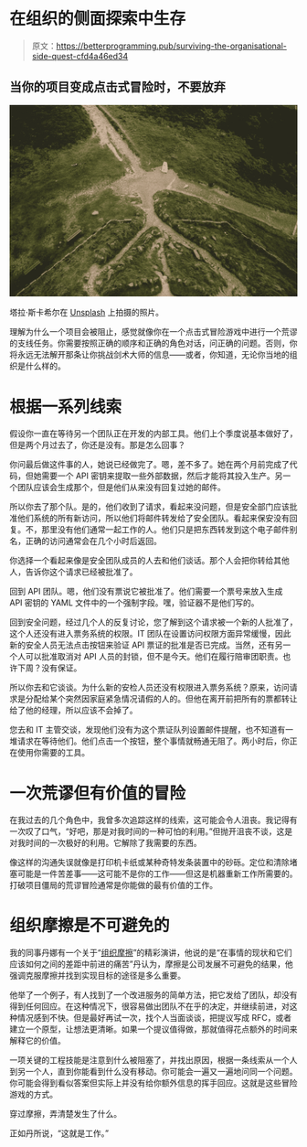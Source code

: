 # 在组织的侧面探索中生存

> 原文：<https://betterprogramming.pub/surviving-the-organisational-side-quest-cfd4a46ed34>

## 当你的项目变成点击式冒险时，不要放弃

![](img/d16df0006f278c743fac286816754e79.png)

塔拉·斯卡希尔在 [Unsplash](https://unsplash.com?utm_source=medium&utm_medium=referral) 上拍摄的照片。

理解为什么一个项目会被阻止，感觉就像你在一个点击式冒险游戏中进行一个荒谬的支线任务。你需要按照正确的顺序和正确的角色对话，问正确的问题。否则，你将永远无法解开那条让你挑战剑术大师的信息——或者，你知道，无论你当地的组织是什么样的。

# 根据一系列线索

假设你一直在等待另一个团队正在开发的内部工具。他们上个季度说基本做好了，但是两个月过去了，你还是没有。那是怎么回事？

你问最后做这件事的人，她说已经做完了。嗯，差不多了。她在两个月前完成了代码，但她需要一个 API 密钥来提取一些外部数据，然后才能将其投入生产。另一个团队应该会生成那个，但是他们从来没有回复过她的邮件。

所以你去了那个队。是的，他们收到了请求，看起来没问题，但是安全部门应该批准他们系统的所有新访问，所以他们将邮件转发给了安全团队。看起来保安没有回复。不，那里没有他们通常一起工作的人。他们只是把东西转发到这个电子邮件别名，正确的访问通常会在几个小时后返回。

你选择一个看起来像是安全团队成员的人去和他们谈话。那个人会把你转给其他人，告诉你这个请求已经被批准了。

回到 API 团队。嗯，他们没有票说它被批准了。他们需要一个票号来放入生成 API 密钥的 YAML 文件中的一个强制字段。嘿，验证器不是他们写的。

回到安全问题，经过几个人的反复讨论，您了解到这个请求被一个新的人批准了，这个人还没有进入票务系统的权限。IT 团队在设置访问权限方面异常缓慢，因此新的安全人员无法点击按钮来验证 API 票证的批准是否已完成。当然，还有另一个人可以批准取消对 API 人员的封锁，但不是今天。他们在履行陪审团职责。也许下周？没有保证。

所以你去和它谈谈。为什么新的安检人员还没有权限进入票务系统？原来，访问请求是分配给某个突然因家庭紧急情况请假的人的。但他在离开前把所有的票都转让给了他的经理，所以应该不会掉了。

您去和 IT 主管交谈，发现他们没有为这个票证队列设置邮件提醒，也不知道有一堆请求在等待他们。他们点击一个按钮，整个事情就畅通无阻了。两小时后，你正在使用你需要的工具。

# 一次荒谬但有价值的冒险

在我过去的几个角色中，我曾多次追踪这样的线索，这可能会令人沮丧。我记得有一次叹了口气，“好吧，那是对我时间的一种可怕的利用。”但抛开沮丧不谈，这是对我时间的一次极好的利用。它解除了我需要的东西。

像这样的沟通失误就像是打印机卡纸或某种奇特发条装置中的砂砾。定位和清除堵塞可能是一件苦差事——这可能不是你的工作——但这是机器重新工作所需要的。打破项目僵局的荒谬冒险通常是你能做的最有价值的工作。

# 组织摩擦是不可避免的

我的同事丹娜有一个关于“[组织摩擦](https://blog.danielna.com/talks/pushing-through-friction/)”的精彩演讲，他说的是“在事情的现状和它们应该如何之间的差距中前进的痛苦”丹认为，摩擦是公司发展不可避免的结果，他强调克服摩擦并找到实现目标的途径是多么重要。

他举了一个例子，有人找到了一个改进服务的简单方法，把它发给了团队，却没有得到任何回应。在这种情况下，很容易做出团队不在乎的决定，并继续前进，对这种情况感到不快。但是最好再试一次，找个人当面谈谈，把提议写成 RFC，或者建立一个原型，让想法更清晰。如果一个提议值得做，那就值得花点额外的时间来解释它的价值。

一项关键的工程技能是注意到什么被阻塞了，并找出原因，根据一条线索从一个人到另一个人，直到你能看到什么没有移动。你可能会一遍又一遍地问同一个问题。你可能会得到看似答案但实际上并没有给你额外信息的挥手回应。这就是这些冒险游戏的方式。

穿过摩擦，弄清楚发生了什么。

正如丹所说，“这就是工作。”